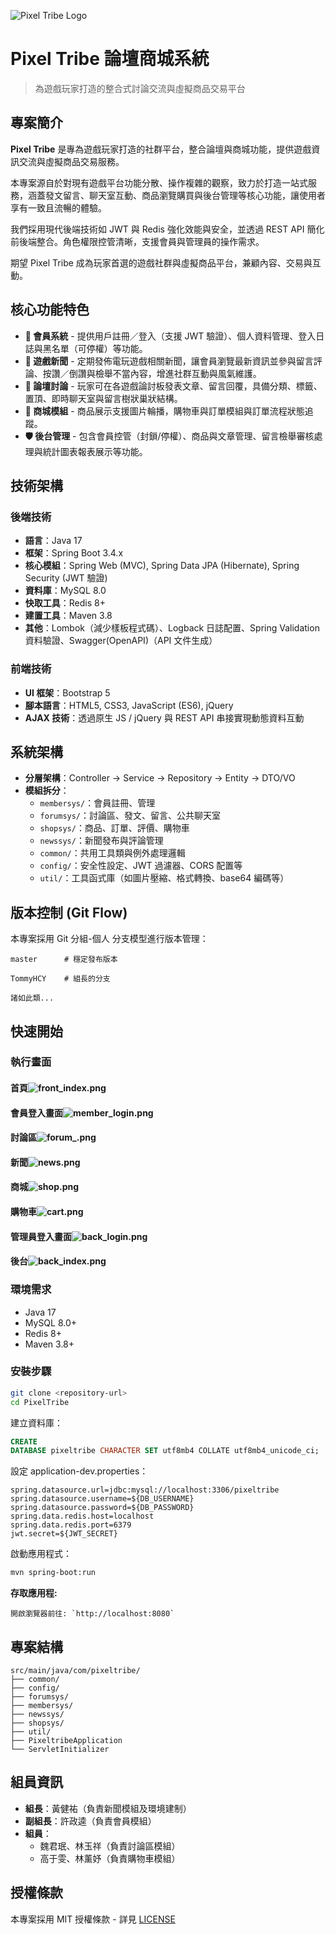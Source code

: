 ![Pixel Tribe Logo](/docs/images/banner.png)
# Pixel Tribe 論壇商城系統

> 為遊戲玩家打造的整合式討論交流與虛擬商品交易平台

## 專案簡介

**Pixel Tribe** 是專為遊戲玩家打造的社群平台，整合論壇與商城功能，提供遊戲資訊交流與虛擬商品交易服務。

本專案源自於對現有遊戲平台功能分散、操作複雜的觀察，致力於打造一站式服務，涵蓋發文留言、聊天室互動、商品瀏覽購買與後台管理等核心功能，讓使用者享有一致且流暢的體驗。

我們採用現代後端技術如 JWT 與 Redis 強化效能與安全，並透過 REST API 簡化前後端整合。角色權限控管清晰，支援會員與管理員的操作需求。

期望 Pixel Tribe 成為玩家首選的遊戲社群與虛擬商品平台，兼顧內容、交易與互動。

## 核心功能特色

- **👤 會員系統** - 提供用戶註冊／登入（支援 JWT 驗證）、個人資料管理、登入日誌與黑名單（可停權）等功能。
- **📰 遊戲新聞** - 定期發佈電玩遊戲相關新聞，讓會員瀏覽最新資訊並參與留言評論、按讚／倒讚與檢舉不當內容，增進社群互動與風氣維護。
- **📝 論壇討論** - 玩家可在各遊戲論討板發表文章、留言回覆，具備分類、標籤、置頂、即時聊天室與留言樹狀巢狀結構。
- **🛒 商城模組** - 商品展示支援圖片輪播，購物車與訂單模組與訂單流程狀態追蹤。
- **🛡️ 後台管理** - 包含會員控管（封鎖/停權）、商品與文章管理、留言檢舉審核處理與統計圖表報表展示等功能。

## 技術架構

### 後端技術

- **語言**：Java 17
- **框架**：Spring Boot 3.4.x
- **核心模組**：Spring Web (MVC), Spring Data JPA (Hibernate), Spring Security (JWT 驗證)
- **資料庫**：MySQL 8.0
- **快取工具**：Redis 8+
- **建置工具**：Maven 3.8
- **其他**：Lombok（減少樣板程式碼）、Logback 日誌配置、Spring Validation 資料驗證、Swagger(OpenAPI)（API 文件生成）

### 前端技術

- **UI 框架**：Bootstrap 5
- **腳本語言**：HTML5, CSS3, JavaScript (ES6), jQuery
- **AJAX 技術**：透過原生 JS / jQuery 與 REST API 串接實現動態資料互動

## 系統架構

- **分層架構**：Controller → Service → Repository → Entity → DTO/VO
- **模組拆分**：
    - `membersys/`：會員註冊、管理
    - `forumsys/`：討論區、發文、留言、公共聊天室
    - `shopsys/`：商品、訂單、評價、購物車
    - `newssys/`：新聞發布與評論管理
    - `common/`：共用工具類與例外處理邏輯
    - `config/`：安全性設定、JWT 過濾器、CORS 配置等
    - `util/`：工具函式庫（如圖片壓縮、格式轉換、base64 編碼等）

## **版本控制 (Git Flow)**

本專案採用 Git 分組-個人 分支模型進行版本管理：

```
master      # 穩定發布版本

TommyHCY    # 組長的分支

諸如此類...
```

## 快速開始
### 執行畫面
#### 首頁![front_index.png](docs/images/front_index.png)
#### 會員登入畫面![member_login.png](docs/images/member_login.png)
#### 討論區![forum_.png](docs/images/forum_.png)
#### 新聞![news.png](docs/images/news.png)
#### 商城![shop.png](docs/images/shop.png)
#### 購物車![cart.png](docs/images/cart.png)
#### 管理員登入畫面![back_login.png](docs/images/back_login.png)
#### 後台![back_index.png](docs/images/back_index.png)


### 環境需求

- Java 17
- MySQL 8.0+
- Redis 8+
- Maven 3.8+

### 安裝步驟

```bash
git clone <repository-url>
cd PixelTribe
```

建立資料庫：

```sql
CREATE
DATABASE pixeltribe CHARACTER SET utf8mb4 COLLATE utf8mb4_unicode_ci;
```

設定 application-dev.properties：

```properties
spring.datasource.url=jdbc:mysql://localhost:3306/pixeltribe
spring.datasource.username=${DB_USERNAME}
spring.datasource.password=${DB_PASSWORD}
spring.data.redis.host=localhost
spring.data.redis.port=6379
jwt.secret=${JWT_SECRET}
```

啟動應用程式：

```bash
mvn spring-boot:run
```

**存取應用程:**

```
開啟瀏覽器前往: `http://localhost:8080`
```

## 專案結構

```
src/main/java/com/pixeltribe/
├── common/
├── config/
├── forumsys/
├── membersys/
├── newssys/
├── shopsys/
├── util/
├── PixeltribeApplication
└── ServletInitializer
```

## 組員資訊

- **組長**：黃健祐（負責新聞模組及環境建制）
- **副組長**：許政逵（負責會員模組）
- **組員**：
    - 魏君珉、林玉祥（負責討論區模組）
    - 高于雯、林薰妤（負責購物車模組）

## 授權條款

本專案採用 MIT 授權條款 - 詳見 [LICENSE](LICENSE)

